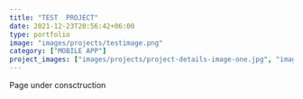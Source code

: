 ```yaml
---
title: "TEST  PROJECT"
date: 2021-12-23T20:56:42+06:00
type: portfolio
image: "images/projects/testimage.png"
category: ["MOBILE APP"]
project_images: ["images/projects/project-details-image-one.jpg", "images/projects/project-details-image-two.jpg"]
---
```


Page under consctruction
